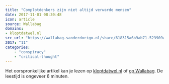 ```yaml
---
title: "Complotdenkers zijn niet altijd verwarde mensen"
date: 2017-11-01 08:30:48
icon: article
source: Wallabag
domains:
- kloptdatwel.nl
src_url: "https://wallabag.sanderdorigo.nl/share/618315a6b9ab71.52390943"
2017: "11"
categories:
    - "conspiracy"
    - "critical-thought"
---
```

Het oorspronkelijke artikel kan je lezen op [kloptdatwel.nl](https://kloptdatwel.nl/2016/09/14/complotdenkers-zijn-niet-altijd-verwarde-mensen/) of [op Wallabag](https://wallabag.sanderdorigo.nl/share/618315a6b9ab71.52390943). De leestijd is ongeveer 6 minuten.